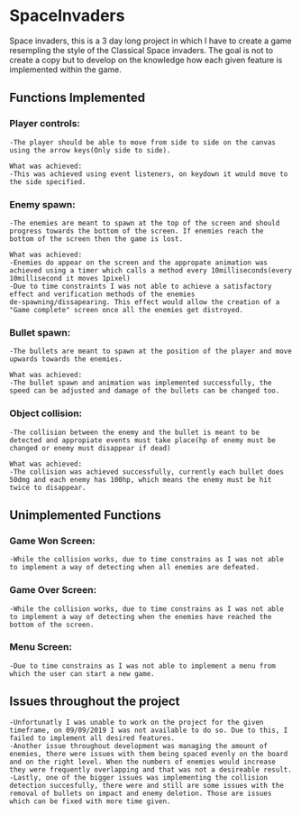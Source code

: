 # SpaceInvaders
Space invaders, this is a 3 day long project in which I have to create a game resempling the style of the Classical Space invaders. The goal is not to create a copy but to develop on the knowledge how each given feature is implemented within the game.

## Functions Implemented

### Player controls:
```
-The player should be able to move from side to side on the canvas using the arrow keys(Only side to side).
  
What was achieved:
-This was achieved using event listeners, on keydown it would move to the side specified.
```

### Enemy spawn:
```
-The enemies are meant to spawn at the top of the screen and should progress towards the bottom of the screen. If enemies reach the        bottom of the screen then the game is lost. 

What was achieved:
-Enemies do appear on the screen and the appropate animation was achieved using a timer which calls a method every 10milliseconds(every    10millisecond it moves 1pixel)
-Due to time constraints I was not able to achieve a satisfactory effect and verification methods of the enemies                           de-spawning/dissapearing. This effect would allow the creation of a "Game complete" screen once all the enemies get distroyed.
```  

### Bullet spawn:
```
-The bullets are meant to spawn at the position of the player and move upwards towards the enemies.
 
What was achieved:
-The bullet spawn and animation was implemented successfully, the speed can be adjusted and damage of the bullets can be changed too.
 ``` 
 
### Object collision:
```
-The collision between the enemy and the bullet is meant to be detected and appropiate events must take place(hp of enemy must be changed or enemy must disappear if dead)

What was achieved:
-The collision was achieved successfully, currently each bullet does 50dmg and each enemy has 100hp, which means the enemy must be hit twice to disappear.
```
## Unimplemented Functions
### Game Won Screen:
```
-While the collision works, due to time constrains as I was not able to implement a way of detecting when all enemies are defeated.
```
### Game Over Screen:
```
-While the collision works, due to time constrains as I was not able to implement a way of detecting when the enemies have reached the bottom of the screen.
```
### Menu Screen:
```
-Due to time constrains as I was not able to implement a menu from which the user can start a new game.
```
## Issues throughout the project
```
-Unfortunatly I was unable to work on the project for the given timeframe, on 09/09/2019 I was not available to do so. Due to this, I failed to implement all desired features.
-Another issue throughout development was managing the amount of enemies, there were issues with them being spaced evenly on the board and on the right level. When the numbers of enemies would increase they were frequently overlapping and that was not a desireable result.
-Lastly, one of the bigger issues was implementing the collision detection succesfully, there were and still are some issues with the removal of bullets on impact and enemy deletion. Those are issues which can be fixed with more time given.
```
